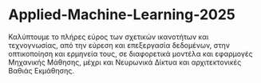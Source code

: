 # Applied-Machine-Learning-2025
Καλύπτουμε το πλήρες εύρος των σχετικών ικανοτήτων και τεχνογνωσίας, από την εύρεση και επεξεργασία δεδομένων, στην οπτικοποίηση και ερμηνεία τους, σε διαφορετικά μοντέλα και εφαρμογές Μηχανικής Μάθησης, μέχρι και Νευρωνικά Δίκτυα και αρχιτεκτονικές Βαθιάς Εκμάθησης. 
